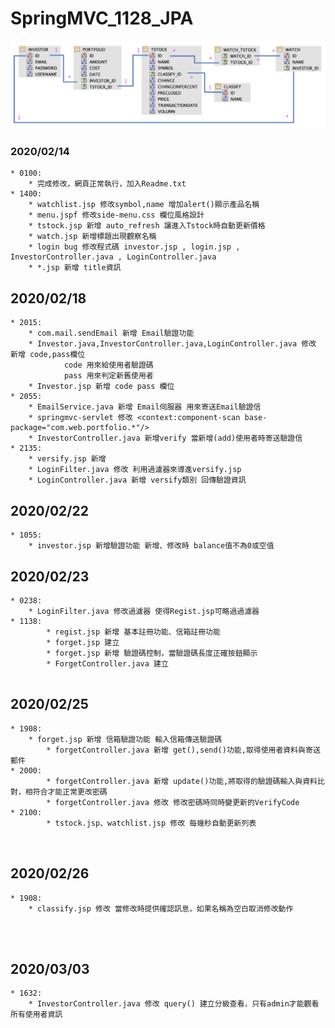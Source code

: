 # SpringMVC_1128_JPA  
<img src="https://github.com/lucky85406/SpringMVC_1128_JPA/blob/master/src/main/webapp/portfolio/images/portfolio.png">

### 2020/02/14
```
* 0100:  
	* 完成修改，網頁正常執行，加入Readme.txt  
* 1400:
	* watchlist.jsp 修改symbol,name 增加alert()顯示產品名稱  
	* menu.jspf 修改side-menu.css 欄位風格設計  
	* tstock.jsp 新增 auto_refresh 讓進入Tstock時自動更新價格  
	* watch.jsp 新增標題出現觀察名稱  
	* login bug 修改程式碼 investor.jsp , login.jsp , InvestorController.java , LoginController.java  
	* *.jsp 新增 title資訊  
```
## 2020/02/18
```
* 2015:  
	* com.mail.sendEmail 新增 Email驗證功能  
	* Investor.java,InvestorController.java,LoginController.java 修改 新增 code,pass欄位  
            code 用來給使用者驗證碼  
            pass 用來判定新舊使用者  
	* Investor.jsp 新增 code pass 欄位  
* 2055:  
	* EmailService.java 新增 Email伺服器 用來寄送Email驗證信  
	* springmvc-servlet 修改 <context:component-scan base-package="com.web.portfolio.*"/>  
	* InvestorController.java 新增verify 當新增(add)使用者時寄送驗證信  
* 2135:  
	* versify.jsp 新增  
	* LoginFilter.java 修改 利用過濾器來導進versify.jsp  
	* LoginController.java 新增 versify類別 回傳驗證資訊  
```
## 2020/02/22
```
* 1055:  
	* investor.jsp 新增驗證功能 新增、修改時 balance值不為0或空值 
```
## 2020/02/23
```
* 0238:  
	* LoginFilter.java 修改過濾器 使得Regist.jsp可略過過濾器
* 1138:
        * regist.jsp 新增 基本註冊功能、信箱註冊功能
        * forget.jsp 建立
        * forget.jsp 新增 驗證碼控制，當驗證碼長度正確按鈕顯示
        * ForgetController.java 建立
                       
```
## 2020/02/25
```
* 1908:  
	* forget.jsp 新增 信箱驗證功能 輸入信箱傳送驗證碼
        * forgetController.java 新增 get(),send()功能,取得使用者資料與寄送郵件
* 2000:
        * forgetController.java 新增 update()功能,將取得的驗證碼輸入與資料比對，相符合才能正常更改密碼
        * forgetController.java 修改 修改密碼時同時變更新的VerifyCode
* 2100:
        * tstock.jsp、watchlist.jsp 修改 每幾秒自動更新列表

                       
```
## 2020/02/26
```
* 1908:  
	* classify.jsp 修改 當修改時提供確認訊息，如果名稱為空白取消修改動作


                       
```
## 2020/03/03
```
* 1632:  
	* InvestorController.java 修改 query() 建立分級查看，只有admin才能觀看所有使用者資訊


                       
```